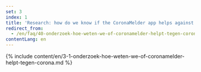 ```yaml
---
set: 3
index: 1
title: 'Research: how do we know if the CoronaMelder app helps against the coronavirus?'
redirect_from: 
  - /en/faq/40-onderzoek-hoe-weten-we-of-coronamelder-helpt-tegen-corona
contentLang: en
---
```

{% include content/en/3-1-onderzoek-hoe-weten-we-of-coronamelder-helpt-tegen-corona.md %}
